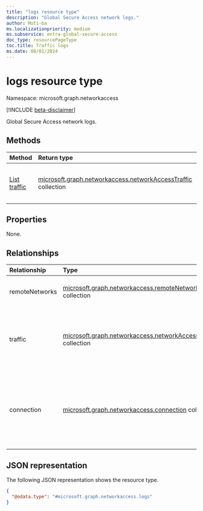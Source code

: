 ```yaml
---
title: "logs resource type"
description: "Global Secure Access network logs."
author: Moti-ba
ms.localizationpriority: medium
ms.subservice: entra-global-secure-access
doc_type: resourcePageType
toc.title: Traffic logs
ms.date: 08/01/2024
---
```


# logs resource type

Namespace: microsoft.graph.networkaccess

[!INCLUDE [beta-disclaimer](../../includes/beta-disclaimer.md)]

Global Secure Access network logs.

## Methods
|Method|Return type|Description|
|:---|:---|:---|
|[List traffic](../api/networkaccess-logs-list-traffic.md)|[microsoft.graph.networkaccess.networkAccessTraffic](../resources/networkaccess-networkaccesstraffic.md) collection|Get the network access traffic events.|

## Properties
None.

## Relationships
|Relationship|Type|Description|
|:---|:---|:---|
|remoteNetworks|[microsoft.graph.networkaccess.remoteNetworkHealthEvent](../resources/networkaccess-remotenetworkhealthevent.md) collection|A collection of remote network health events.|
|traffic|[microsoft.graph.networkaccess.networkAccessTraffic](../resources/networkaccess-networkaccesstraffic.md) collection|A network access traffic log entry that contains comprehensive information about network traffic events.|
|connection|[microsoft.graph.networkaccess.connection](../resources/networkaccess-connection.md) collection|A network access connection aggregated log entry that contains comprehensive information about network traffic events.|


## JSON representation
The following JSON representation shows the resource type.
<!-- {
  "blockType": "resource",
  "keyProperty": "id",
  "@odata.type": "microsoft.graph.networkaccess.logs",
  "openType": false
}
-->
``` json
{
  "@odata.type": "#microsoft.graph.networkaccess.logs"
}
```

